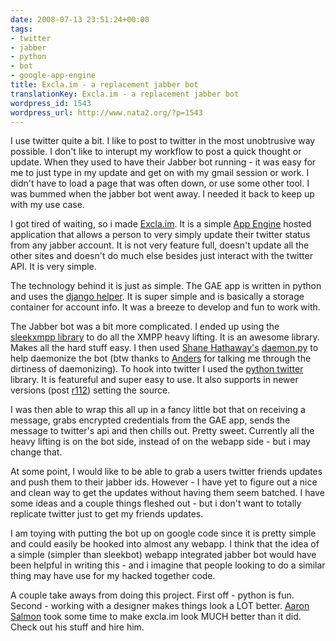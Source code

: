 ```yaml
---
date: 2008-07-13 23:51:24+00:00
tags:
- twitter
- jabber
- python
- bot
- google-app-engine
title: Excla.im - a replacement jabber bot
translationKey: Excla.im - a replacement jabber bot
wordpress_id: 1543
wordpress_url: http://www.nata2.org/?p=1543
---
```


I use twitter quite a bit. I like to post to twitter in the most unobtrusive way possible. I don't like to interupt my workflow to post a quick thought or update. When they used to have their Jabber bot running - it was easy for me to just type in my update and get on with my gmail session or work. I didn't have to load a page that was often down, or use some other tool. I was bummed when the jabber bot went away. I needed it back to keep up with my use case.

I got tired of waiting, so i made <a href="http://excla.im">Excla.im</a>. It is a simple <a href="http://appengine.google.com/">App Engine</a> hosted application that allows a person to very simply update their twitter status from any jabber account. It is not very feature full, doesn't update all the other sites and doesn't do much else besides just interact with the twitter API. It is very simple.

The technology behind it is just as simple. The GAE app is written in python and uses the <a href="http://google-app-engine-django.googlecode.com/">django helper</a>. It is super simple and is basically a storage container for account info. It was a breeze to develop and fun to work with.

The Jabber bot was a bit more complicated. I ended up using the <a href="http://code.google.com/p/sleekxmpp/">sleekxmpp library</a> to do all the XMPP heavy lifting. It is an awesome library. Makes all the hard stuff easy. I then used <a href="http://hathawaymix.org/">Shane Hathaway's</a> <a href="http://hathawaymix.org/Software/Sketches/daemon.py">daemon.py</a> to help daemonize the bot (btw thanks to <a href="http://anders.conbere.org/">Anders</a> for talking me through the dirtiness of daemonizing). To hook into twitter I used the <a href="http://code.google.com/p/python-twitter/">python twitter</a> library. It is featureful and super easy to use. It also supports in newer versions (post <a href="http://code.google.com/p/python-twitter/source/browse/trunk/twitter.py?r=112">r112</a>) setting the source.

I was then able to wrap this all up in a fancy little bot that on receiving a message, grabs encrypted credentials from the GAE app, sends the message to twitter's api and then chills out. Pretty sweet. Currently all the heavy lifting is on the bot side, instead of on the webapp side - but i may change that.

At some point, I would like to be able to grab a users twitter friends updates and push them to their jabber ids. However - I have yet to figure out a nice and clean way to get the updates without having them seem batched. I have some ideas and a couple things fleshed out - but i don't want to totally replicate twitter just to get my friends updates.

I am toying with putting the bot up on google code since it is pretty simple and could easily be hooked into almost any webapp. I think that the idea of a simple (simpler than sleekbot) webapp integrated jabber bot would have been helpful in writing this - and i imagine that people looking to do a similar thing may have use for my hacked together code.

A couple take aways from doing this project. First off - python is fun. Second - working with a designer makes things look a LOT better. <a href="http://www.aaronsalmon.com/">Aaron Salmon</a> took some time to make excla.im look MUCH better than it did. Check out his stuff and hire him.